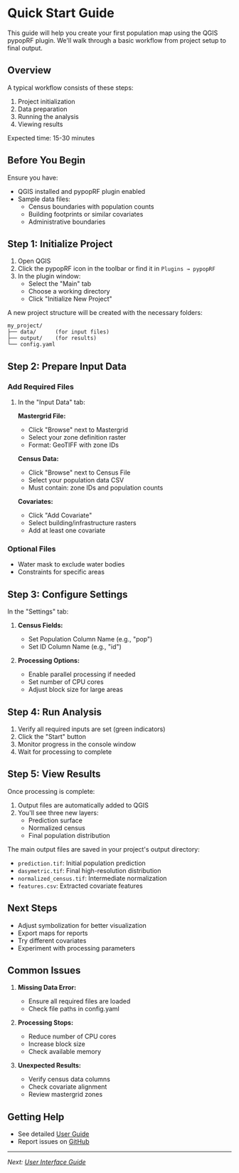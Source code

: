 # Quick Start Guide

This guide will help you create your first population map using the QGIS pypopRF plugin. We'll walk through a basic workflow from project setup to final output.

## Overview

A typical workflow consists of these steps:
1. Project initialization
2. Data preparation
3. Running the analysis
4. Viewing results

Expected time: 15-30 minutes

## Before You Begin

Ensure you have:
- QGIS installed and pypopRF plugin enabled
- Sample data files:
  - Census boundaries with population counts
  - Building footprints or similar covariates
  - Administrative boundaries

## Step 1: Initialize Project

1. Open QGIS
2. Click the pypopRF icon in the toolbar or find it in `Plugins → pypopRF`
3. In the plugin window:
   - Select the "Main" tab
   - Choose a working directory
   - Click "Initialize New Project"


A new project structure will be created with the necessary folders:
```
my_project/
├── data/      (for input files)
├── output/    (for results)
└── config.yaml
```

## Step 2: Prepare Input Data

### Add Required Files
1. In the "Input Data" tab:
   
   **Mastergrid File:**
   - Click "Browse" next to Mastergrid
   - Select your zone definition raster
   - Format: GeoTIFF with zone IDs

   **Census Data:**
   - Click "Browse" next to Census File
   - Select your population data CSV
   - Must contain: zone IDs and population counts

   **Covariates:**
   - Click "Add Covariate"
   - Select building/infrastructure rasters
   - Add at least one covariate


### Optional Files
- Water mask to exclude water bodies
- Constraints for specific areas

## Step 3: Configure Settings

In the "Settings" tab:

1. **Census Fields:**
   - Set Population Column Name (e.g., "pop")
   - Set ID Column Name (e.g., "id")

2. **Processing Options:**
   - Enable parallel processing if needed
   - Set number of CPU cores
   - Adjust block size for large areas


## Step 4: Run Analysis

1. Verify all required inputs are set (green indicators)
2. Click the "Start" button
3. Monitor progress in the console window
4. Wait for processing to complete


## Step 5: View Results

Once processing is complete:

1. Output files are automatically added to QGIS
2. You'll see three new layers:
   - Prediction surface
   - Normalized census
   - Final population distribution


The main output files are saved in your project's output directory:
- `prediction.tif`: Initial population prediction
- `dasymetric.tif`: Final high-resolution distribution
- `normalized_census.tif`: Intermediate normalization
- `features.csv`: Extracted covariate features

## Next Steps

- Adjust symbolization for better visualization
- Export maps for reports
- Try different covariates
- Experiment with processing parameters

## Common Issues

1. **Missing Data Error:**
   - Ensure all required files are loaded
   - Check file paths in config.yaml

2. **Processing Stops:**
   - Reduce number of CPU cores
   - Increase block size
   - Check available memory

3. **Unexpected Results:**
   - Verify census data columns
   - Check covariate alignment
   - Review mastergrid zones

## Getting Help
- See detailed [User Guide](../user-guide/interface.md)
- Report issues on [GitHub](https://github.com/wpgp/QGIS-pypopRF/issues)
---

*Next: [User Interface Guide](../user-guide/interface.md)*